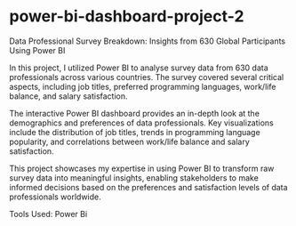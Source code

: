 # power-bi-dashboard-project-2
Data Professional Survey Breakdown: Insights from 630 Global Participants Using Power BI

In this project, I utilized Power BI to analyse survey data from 630 data professionals across various countries. The survey covered several critical aspects, including job titles, preferred programming languages, work/life balance, and salary satisfaction.

The interactive Power BI dashboard provides an in-depth look at the demographics and preferences of data professionals. Key visualizations include the distribution of job titles, trends in programming language popularity, and correlations between work/life balance and salary satisfaction.

This project showcases my expertise in using Power BI to transform raw survey data into meaningful insights, enabling stakeholders to make informed decisions based on the preferences and satisfaction levels of data professionals worldwide.

Tools Used: Power Bi
